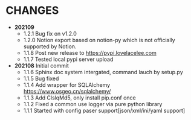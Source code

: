 CHANGES
=======

* **202109**
    * 1.2.1 Bug fix on v1.2.0
    * 1.2.0 Notion export based on notion-py which is not officially supported by Notion.
    * 1.1.8 Post new release to https://pypi.lovelacelee.com 
    * 1.1.7 Tested local pypi server upload 
* **202108** Initial commit
    * 1.1.6 Sphinx doc system intergated, command lauch by setup.py 
    * 1.1.5 Bug fixed
    * 1.1.4 Add wrapper for SQLAlchemy https://www.osgeo.cn/sqlalchemy/ 
    * 1.1.3 Add ClslqMd5, only install pip.conf once
    * 1.1.2 Fixed a common use logger via pure python library
    * 1.1.1 Started with config paser support[json/xml/ini/yaml support]